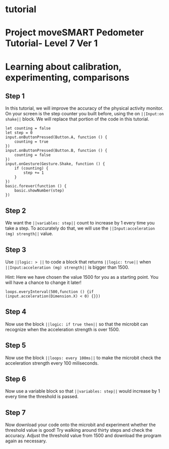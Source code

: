 # tutorial
# Project moveSMART Pedometer Tutorial- Level 7 Ver 1
# Learning about calibration, experimenting, comparisons

## Step 1

In this tutorial, we will improve the accuracy of the physical activity monitor. On your screen is the step counter you built before, using the on ``||Input:on shake||`` block. We will replace that portion of the code in this tutorial.
```template
let counting = false
let step = 0
input.onButtonPressed(Button.A, function () {
    counting = true
})
input.onButtonPressed(Button.B, function () {
    counting = false
})
input.onGesture(Gesture.Shake, function () {
    if (counting) {
        step += 1
    }
})
basic.forever(function () {
    basic.showNumber(step)
})
```

## Step 2
We want the ``||variables: step||`` count to increase by 1 every time you take a step. To accurately do that, we will use the ``||Input:acceleration (mg) strength||`` value.

## Step 3
Use ``||logic: > ||`` to code a block that returns ``||logic: true||`` when ``||Input:acceleration (mg) strength||`` is bigger than 1500.

Hint: Here we have chosen the value 1500 for you as a starting point. You will have a chance to change it later!
```blocks
loops.everyInterval(500,function () {if (input.acceleration(Dimension.X) < 0) {}})
```

## Step 4
Now use the block ``||logic: if true then||`` so that the microbit can recognize when the acceleration strength is over 1500.

## Step 5
Now use the block ``||loops: every 100ms||`` to make the microbit check the acceleration strength every 100 miliseconds.

## Step 6
Now use a variable block so that ``||variables: step||`` would increase by 1 every time the threshold is passed.

## Step 7
Now download your code onto the microbit and experiment whether the threshold value is good! Try walking around thirty steps and check the accuracy. Adjust the threshold value from 1500 and download the program again as necessary.